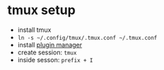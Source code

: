 # tmux setup

- install tmux
- `ln -s ~/.config/tmux/.tmux.conf ~/.tmux.conf`
- install [plugin manager](https://github.com/tmux-plugins/tpm)
- create session: `tmux`
- inside sesson: `prefix + I`
